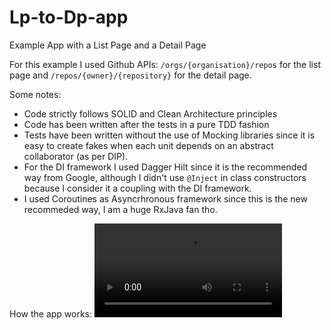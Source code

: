 # Lp-to-Dp-app
Example App with a List Page and a Detail Page

For this example I used Github APIs: `/orgs/{organisation}/repos` for the list page and `/repos/{owner}/{repository}` for the detail page.

Some notes:
* Code strictly follows SOLID and Clean Architecture principles
* Code has been written after the tests in a pure TDD fashion
* Tests have been written without the use of Mocking libraries since it is easy to create fakes when each unit depends on an abstract collaborator (as per DIP).
* For the DI framework I used Dagger Hilt since it is the recommended way from Google, although I didn't use `@Inject` in class constructors because I consider it a coupling with the DI framework.
* I used Coroutines as Asyncrhronous framework since this is the new recommeded way, I am a huge RxJava fan tho.

How the app works:
![](app_gif.mp4)
